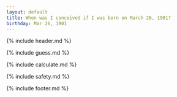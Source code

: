 ```yaml
---
layout: default
title: When was I conceived if I was born on March 26, 1901?
birthday: Mar 26, 1901
---
```


{% include header.md %}

{% include guess.md %}

{% include calculate.md %}

{% include safety.md %}

{% include footer.md %}



